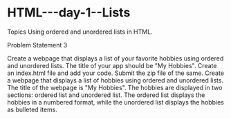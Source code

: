 # HTML---day-1--Lists

Topics
Using ordered and unordered lists in HTML.

Problem Statement 3


Create a webpage that displays a list of your favorite hobbies using ordered and unordered lists. The title of your app should be "My Hobbies". Create an index.html file and add your code. Submit the zip file of the same. Create a webpage that displays a list of hobbies using ordered and unordered lists. The title of the webpage is "My Hobbies". The hobbies are displayed in two sections: ordered list and unordered list. The ordered list displays the hobbies in a numbered format, while the unordered list displays the hobbies as bulleted items.
